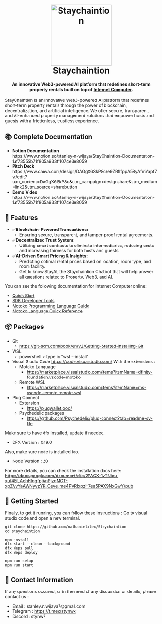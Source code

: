 <h1 align="center">
  <br>
  <a href="https://github.com/nathanielalex/Staychaintion"><img src="https://i.ibb.co.com/NbtGcjt/Staychaintion-Logo-removebg-preview.png
  " alt="Staychaintion" width="200"></a>
  <br>
  	Staychaintion
  <br>
</h1>

<h4 align="center"> An innovative Web3-powered AI platform that redefines short-term property rentals built on top of <a href="https://internetcomputer.org/docs/current/motoko/tutorial" target="_blank">Internet Computer</a>.</h4>

StayChaintion is an innovative Web3-powered AI platform that redefines short-term property rentals through the power of blockchain, decentralization, and artificial intelligence. We offer secure, transparent, and AI-enhanced property management solutions that empower hosts and guests with a frictionless, trustless experience.

## 📚 Complete Documentation

<ul>
    <li><b>Notion Documentation</b></li>
    https://www.notion.so/stanley-n-wijaya/StayChaintion-Documentation-1af73555b71f805a933ff1074e3e8059
    <li><b>Pitch Deck</b></li>
    https://www.canva.com/design/DAGgX6SkP8c/e9ZRfIfppA58yAfmVapf7w/edit?utm_content=DAGgX6SkP8c&utm_campaign=designshare&utm_medium=link2&utm_source=sharebutton
    <li><b>Demo Video</b></li>
    https://www.notion.so/stanley-n-wijaya/StayChaintion-Documentation-1af73555b71f805a933ff1074e3e8059
</ul>


## 🚩 Features
- ✅**Blockchain-Powered Transactions:**
    - Ensuring secure, transparent, and tamper-proof rental agreements.
- ✅**Decentralized Trust System:**
    - Utilizing smart contracts to eliminate intermediaries, reducing costs and increasing fairness for both hosts and guests.
- ✅**AI-Driven Smart Pricing & Insights:**
    - Predicting optimal rental prices based on location, room type, and room facility.
    - Get to know StayAI, the Staychaintion Chatbot that will help answer all questions related to Property, Web3, and AI.


You can see the following documentation for Internet Computer online:
- [Quick Start](https://internetcomputer.org/docs/current/developer-docs/setup/deploy-locally)
- [SDK Developer Tools](https://internetcomputer.org/docs/current/developer-docs/setup/install)
- [Motoko Programming Language Guide](https://internetcomputer.org/docs/current/motoko/main/motoko)
- [Motoko Language Quick Reference](https://internetcomputer.org/docs/current/motoko/main/language-manual)

## 📦 Packages
- Git
    - https://git-scm.com/book/en/v2/Getting-Started-Installing-Git
- WSL
    - powershell > type in "wsl --install"
- Visual Studio Code https://code.visualstudio.com/ With the extensions :
    - Motoko Language
        - https://marketplace.visualstudio.com/items?itemName=dfinity-foundation.vscode-motoko
    - Remote WSL
        - https://marketplace.visualstudio.com/items?itemName=ms-vscode-remote.remote-wsl
- Plug Connect
    - Extension
        - https://plugwallet.ooo/
    - Psychedelic packages
        - https://github.com/Psychedelic/plug-connect?tab=readme-ov-file

Make sure to have dfx installed, update if needed.
- DFX Version : 0.19.0

Also, make sure node is installed too.
- Node Version : 20

For more details, you can check the installation docs here:
<br>
https://docs.google.com/document/d/e/2PACX-1vTNicu-xuf4EiLAehHIqgfpjAnPjzqMGT-xpZVvYaAWNyvzYK_Ceve_me4PVRIxpzH7ea5PAX9NxGwY/pub

## 📜 Getting Started
Finally, to get it running, you can follow these instructions :
Go to visual studio code and open a new terminal.

```
git clone https://github.com/nathanielalex/Staychaintion
cd staychaintion

npm install
dfx start --clean --background
dfx deps pull
dfx deps deploy

npm run setup
npm run start
```


## 📧 Contact Information
If any questions occured, or in the need of any discussion or details,
please contact us :
- Email : stanley.n.wijaya7@gmail.com
- Telegram : https://t.me/xstynwx
- Discord : stynw7